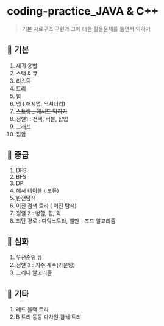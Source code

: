 # coding-practice_JAVA & C++

> 기본 자료구조 구현과 그에 대한 활용문제를 풀면서 익히기

## 📌 기본

1. ~~재귀 용법~~
2. 스택 & 큐
3. 리스트
4. 트리
5. 힙
6. 맵 ( 해시맵, 딕셔너리)
7. ~~스트링 _ 메서드 익히기~~ 
8. 정렬1 : 선택, 버블, 삽입
9. 그래프
10. 집합

## 📌 중급

1. DFS
2. BFS
3. DP
4. 해시 테이블 ( 보류)
5. 완전탐색
6. 이진 검색 트리 ( 이진 탐색)
7. 정렬 2 : 병합, 힙, 퀵
8. 최단 경로 : 다익스트라, 벨만 - 포드 알고리즘 

## 📌 심화

1. 우선순위 큐
2. 정렬 3 : 기수 계수(카운팅)
3. 그리디 알고리즘

## 📌 기타

1. 레드 블랙 트리
2. B 트리 등등 다차원 검색 트리
